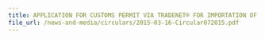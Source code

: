 ```yaml
---
title: APPLICATION FOR CUSTOMS PERMIT VIA TRADENET® FOR IMPORTATION OF SHIP SPARES FOR REPAIR
file_url: /news-and-media/circulars/2015-03-16-Circular072015.pdf
---
```

